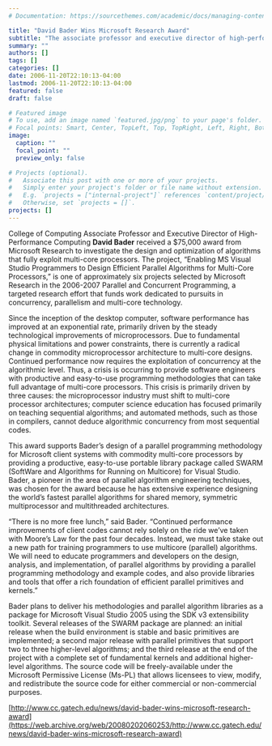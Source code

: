 ```yaml
---
# Documentation: https://sourcethemes.com/academic/docs/managing-content/

title: "David Bader Wins Microsoft Research Award"
subtitle: "The associate professor and executive director of high-performance computing received $75,000 to investigate the design and optimization of algorithms that fully exploit multi-core processors."
summary: ""
authors: []
tags: []
categories: []
date: 2006-11-20T22:10:13-04:00
lastmod: 2006-11-20T22:10:13-04:00
featured: false
draft: false

# Featured image
# To use, add an image named `featured.jpg/png` to your page's folder.
# Focal points: Smart, Center, TopLeft, Top, TopRight, Left, Right, BottomLeft, Bottom, BottomRight.
image:
  caption: ""
  focal_point: ""
  preview_only: false

# Projects (optional).
#   Associate this post with one or more of your projects.
#   Simply enter your project's folder or file name without extension.
#   E.g. `projects = ["internal-project"]` references `content/project/deep-learning/index.md`.
#   Otherwise, set `projects = []`.
projects: []
---
```


College of Computing Associate Professor and Executive Director of High-Performance Computing **David Bader** received a $75,000 award from Microsoft Research to investigate the design and optimization of algorithms that fully exploit multi-core processors. The project, “Enabling MS Visual Studio Programmers to Design Efficient Parallel Algorithms for Multi-Core Processors,” is one of approximately six projects selected by Microsoft Research in the 2006-2007 Parallel and Concurrent Programming, a targeted research effort that funds work dedicated to pursuits in concurrency, parallelism and multi-core technology.

Since the inception of the desktop computer, software performance has improved at an exponential rate, primarily driven by the steady technological improvements of microprocessors. Due to fundamental physical limitations and power constraints, there is currently a radical change in commodity microprocessor architecture to multi-core designs. Continued performance now requires the exploitation of concurrency at the algorithmic level. Thus, a crisis is occurring to provide software engineers with productive and easy-to-use programming methodologies that can take full advantage of multi-core processors. This crisis is primarily driven by three causes: the microprocessor industry must shift to multi-core processor architectures; computer science education has focused primarily on teaching sequential algorithms; and automated methods, such as those in compilers, cannot deduce algorithmic concurrency from most sequential codes.

This award supports Bader’s design of a parallel programming methodology for Microsoft client systems with commodity multi-core processors by providing a productive, easy-to-use portable library package called SWARM (SoftWare and Algorithms for Running on Multicore) for Visual Studio.  Bader, a pioneer in the area of parallel algorithm engineering techniques, was chosen for the award because he has extensive experience designing the world’s fastest parallel algorithms for shared memory, symmetric multiprocessor and multithreaded architectures.

“There is no more free lunch,” said Bader. “Continued performance improvements of client codes cannot rely solely on the ride we’ve taken with Moore’s Law for the past four decades. Instead, we must take stake out a new path for training programmers to use multicore (parallel) algorithms. We will need to educate programmers and developers on the design, analysis, and implementation, of parallel algorithms by providing a parallel programming methodology and example codes, and also provide libraries and tools that offer a rich foundation of efficient parallel primitives and kernels.”

Bader plans to deliver his methodologies and parallel algorithm libraries as a package for Microsoft Visual Studio 2005 using the SDK v3 extensibility toolkit. Several releases of the SWARM package are planned: an initial release when the build environment is stable and basic primitives are implemented; a second major release with parallel primitives that support two to three higher-level algorithms; and the third release at the end of the project with a complete set of fundamental kernels and additional higher-level algorithms. The source code will be freely-available under the Microsoft Permissive License (Ms-PL) that allows licensees to view, modify, and redistribute the source code for either commercial or non-commercial purposes.

[http://www.cc.gatech.edu/news/david-bader-wins-microsoft-research-award](https://web.archive.org/web/20080202060253/http://www.cc.gatech.edu/news/david-bader-wins-microsoft-research-award)
